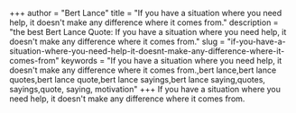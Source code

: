 +++
author = "Bert Lance"
title = "If you have a situation where you need help, it doesn't make any difference where it comes from."
description = "the best Bert Lance Quote: If you have a situation where you need help, it doesn't make any difference where it comes from."
slug = "if-you-have-a-situation-where-you-need-help-it-doesnt-make-any-difference-where-it-comes-from"
keywords = "If you have a situation where you need help, it doesn't make any difference where it comes from.,bert lance,bert lance quotes,bert lance quote,bert lance sayings,bert lance saying,quotes, sayings,quote, saying, motivation"
+++
If you have a situation where you need help, it doesn't make any difference where it comes from.
